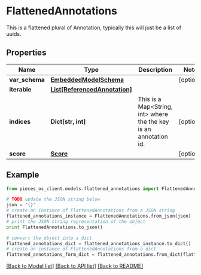 # FlattenedAnnotations

This is a flattened plural of Annotation, typically this will just be a list of uuids.

## Properties

Name | Type | Description | Notes
------------ | ------------- | ------------- | -------------
**var_schema** | [**EmbeddedModelSchema**](EmbeddedModelSchema) |  | [optional] 
**iterable** | [**List[ReferencedAnnotation]**](ReferencedAnnotation) |  | 
**indices** | **Dict[str, int]** | This is a Map&lt;String, int&gt; where the the key is an annotation id. | [optional] 
**score** | [**Score**](Score) |  | [optional] 

## Example

```python
from pieces_os_client.models.flattened_annotations import FlattenedAnnotations

# TODO update the JSON string below
json = "{}"
# create an instance of FlattenedAnnotations from a JSON string
flattened_annotations_instance = FlattenedAnnotations.from_json(json)
# print the JSON string representation of the object
print FlattenedAnnotations.to_json()

# convert the object into a dict
flattened_annotations_dict = flattened_annotations_instance.to_dict()
# create an instance of FlattenedAnnotations from a dict
flattened_annotations_form_dict = flattened_annotations.from_dict(flattened_annotations_dict)
```
[[Back to Model list]](../README#documentation-for-models) [[Back to API list]](../README#documentation-for-api-endpoints) [[Back to README]](../README)


